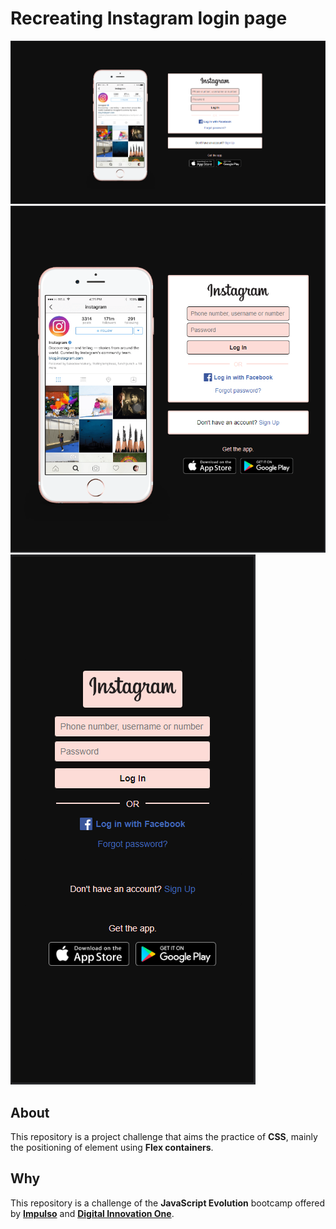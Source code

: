 [Impulso]: https://impulso.work/
[Digital Innovation One]: https://www.dio.me/en

# Recreating Instagram login page
![desktop](./desktop.png)
![tablet](./tablet.png)
![phone](./phone.png)
## About
This repository is a project challenge that aims the practice of **CSS**, mainly the positioning of element using **Flex containers**.

## Why
This repository is a challenge of the **JavaScript Evolution** bootcamp offered by **[Impulso]** and **[Digital Innovation One]**.
